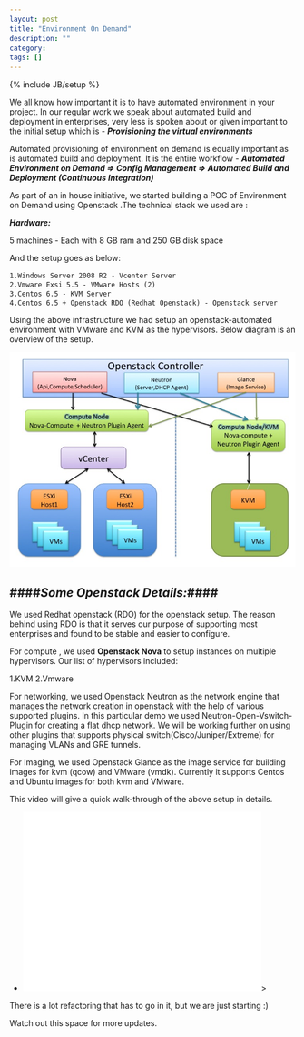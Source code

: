 ```yaml
---
layout: post
title: "Environment On Demand"
description: ""
category: 
tags: []
---
```

{% include JB/setup %}

  We all know how important it is to have automated environment in your project. 
  In our regular work we speak about automated build and deployment in enterprises, very less is spoken about or given important to the initial setup which is - ***Provisioning the virtual environments*** 

  Automated provisioning of environment on demand is equally important as is automated build and deployment. It is the entire workflow - ***Automated Environment on Demand => Config Management => Automated Build and Deployment (Continuous Integration)***

  As part of an in house initiative, we started building a POC of Environment on Demand using Openstack .The technical stack we used are :

  ***Hardware:***

  5 machines - Each with 8 GB ram and 250 GB disk space

  And the setup goes as below:

    1.Windows Server 2008 R2 - Vcenter Server
    2.Vmware Exsi 5.5 - VMware Hosts (2)
    3.Centos 6.5 - KVM Server
    4.Centos 6.5 + Openstack RDO (Redhat Openstack) - Openstack server

  Using the above infrastructure we had setup an openstack-automated environment with VMware and KVM as the hypervisors. Below diagram is an overview of the setup.


  ![screenshot1](/images/Slide1.jpg)


####*Some Openstack Details:*####
--------------------------------
  We used Redhat openstack (RDO) for the openstack setup. The reason behind using RDO is that it serves our purpose of supporting most enterprises and found to be stable and easier to configure.
  
  For compute , we used **Openstack Nova** to setup instances on multiple hypervisors. Our list of hypervisors included:

  1.KVM
  2.Vmware

  For networking, we used Openstack Neutron as the network engine that manages the network creation in openstack with the help of various supported plugins. In this particular demo we used Neutron-Open-Vswitch-Plugin for creating a flat dhcp network. 
  We will be working further on using other plugins that supports physical switch(Cisco/Juniper/Extreme) for managing VLANs and GRE tunnels.

  For Imaging, we used Openstack Glance as the image service for building images for kvm (qcow) and VMware (vmdk). Currently it supports Centos and Ubuntu images for both kvm and VMware.

  This video will give a quick walk-through of the above setup in details. 

<ul>
<li>
<iframe width="420" height="315" src="//www.youtube.com/embed/TlHS8e44BEo" frameborder="0" allowfullscreen></iframe>>
</li>
</ul>

There is a lot refactoring that has to go in it, but we are just starting :)

Watch out this space for more updates. 
